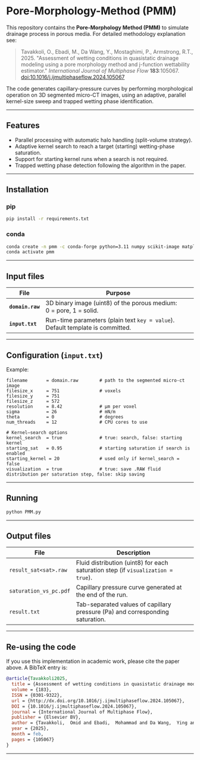 # Pore-Morphology-Method (PMM)

This repository contains the **Pore-Morphology Method (PMM)** to simulate drainage process in porous media. For detailed methodology explanation see:

> Tavakkoli, O., Ebadi, M., Da Wang, Y., Mostaghimi, P., Armstrong, R.T., 2025. "Assessment of wetting conditions in quasistatic drainage modeling using a pore morphology method and j-function wettability estimator." *International Journal of Multiphase Flow* **183**:105067. [doi:10.1016/j.ijmultiphaseflow.2024.105067](https://doi.org/10.1016/j.ijmultiphaseflow.2024.105067)

The code generates capillary-pressure curves by performing morphological operation on 3D segmented micro-CT images, using an adaptive, parallel kernel-size sweep and trapped wetting phase identification.

---

## Features

* Parallel processing with automatic halo handling (split-volume strategy).
* Adaptive kernel search to reach a target (starting) wetting-phase saturation.
* Support for starting kernel runs when a search is not required.
* Trapped wetting phase detection following the algorithm in the paper.

---

## Installation

### pip

```bash
pip install -r requirements.txt
```

### conda

```bash
conda create -n pmm -c conda-forge python=3.11 numpy scikit-image matplotlib seaborn -y
conda activate pmm
```

---

## Input files

| File | Purpose |
|------|---------|
| **`domain.raw`** | 3D binary image (uint8) of the porous medium:<br>0 = pore, 1 = solid. |
| **`input.txt`** | Run-time parameters (plain text `key = value`). Default template is committed. |

---

## Configuration (`input.txt`)

Example:

```
filename       = domain.raw        # path to the segmented micro-ct image
filesize_x     = 751               # voxels
filesize_y     = 751
filesize_z     = 572
resolution     = 8.42              # µm per voxel
sigma          = 26                # mN/m
theta          = 0                 # degrees
num_threads    = 12                # CPU cores to use

# Kernel–search options
kernel_search  = true              # true: search, false: starting kernel
starting_sat   = 0.95              # starting saturation if search is enabled
starting_kernel = 20               # used only if kernel_search = false
visualization  = true              # true: save .RAW fluid distribution per saturation step, false: skip saving
```

---

## Running

```bash
python PMM.py
```

---

## Output files

| File | Description |
|------|-------------|
| `result_sat<sat>.raw` | Fluid distribution (uint8) for each saturation step (if `visualization = true`). |
| `saturation_vs_pc.pdf` | Capillary pressure curve generated at the end of the run. |
| `result.txt` | Tab-separated values of capillary pressure (Pa) and corresponding saturation. |

---

## Re-using the code

If you use this implementation in academic work, please cite the paper above. A BibTeX entry is:

```bibtex
@article{Tavakkoli2025,
  title = {Assessment of wetting conditions in quasistatic drainage modeling using a pore morphology method and J-function wettability estimator},
  volume = {183},
  ISSN = {0301-9322},
  url = {http://dx.doi.org/10.1016/j.ijmultiphaseflow.2024.105067},
  DOI = {10.1016/j.ijmultiphaseflow.2024.105067},
  journal = {International Journal of Multiphase Flow},
  publisher = {Elsevier BV},
  author = {Tavakkoli,  Omid and Ebadi,  Mohammad and Da Wang,  Ying and Mostaghimi,  Peyman and Armstrong,  Ryan T.},
  year = {2025},
  month = feb,
  pages = {105067}
}
```

---
